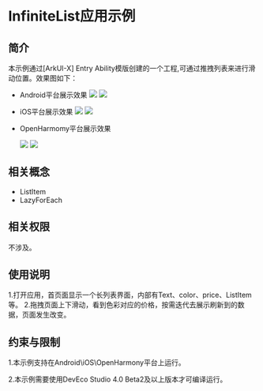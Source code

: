# InfiniteList应用示例
## 简介
本示例通过[ArkUI-X] Entry Ability模版创建的一个工程,可通过推拽列表来进行滑动位置。效果图如下：

* Android平台展示效果
  ![](./screenshots/devices/android_main.jpg) ![](./screenshots/devices/android_state.jpg)

* iOS平台展示效果
  ![](./screenshots/devices/ios_main.jpg) ![](./screenshots/devices/ios_state.jpg)

* OpenHarmomy平台展示效果

  ![](./screenshots/devices/oh_main.png)
  ![](./screenshots/devices/oh_state.png)

## 相关概念

* ListItem
* LazyForEach

## 相关权限

不涉及。

## 使用说明

1.打开应用，首页面显示一个长列表界面，内部有Text、color、price、ListItem等。
2.拖拽页面上下滑动，看到色彩对应的价格，按需迭代去展示刷新到的数据，页面发生改变。

## 约束与限制

1.本示例支持在Android\iOS\OpenHarmony平台上运行。

2.本示例需要使用DevEco Studio 4.0 Beta2及以上版本才可编译运行。


